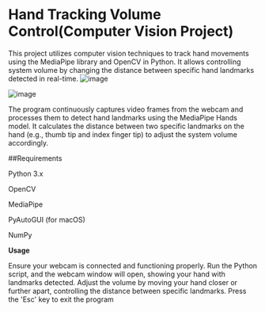 
# Hand Tracking Volume Control(Computer Vision Project)
This project utilizes computer vision techniques to track hand movements using the MediaPipe library and OpenCV in Python. It allows controlling system volume by changing the distance between specific hand landmarks detected in real-time.
![image](https://github.com/user-attachments/assets/9bff3405-d77e-4876-bba4-9fb7b9ab3347)


![image](https://github.com/user-attachments/assets/4dca3db3-3704-49d8-9d92-bc5ff2b1e36a)


The program continuously captures video frames from the webcam and processes them to detect hand landmarks using the MediaPipe Hands model. It calculates the distance between two specific landmarks on the hand (e.g., thumb tip and index finger tip) to adjust the system volume accordingly.



##Requirements

Python 3.x

OpenCV

MediaPipe

PyAutoGUI (for macOS)

NumPy


**Usage**

Ensure your webcam is connected and functioning properly.
Run the Python script, and the webcam window will open, showing your hand with landmarks detected.
Adjust the volume by moving your hand closer or further apart, controlling the distance between specific landmarks.
Press the 'Esc' key to exit the program
